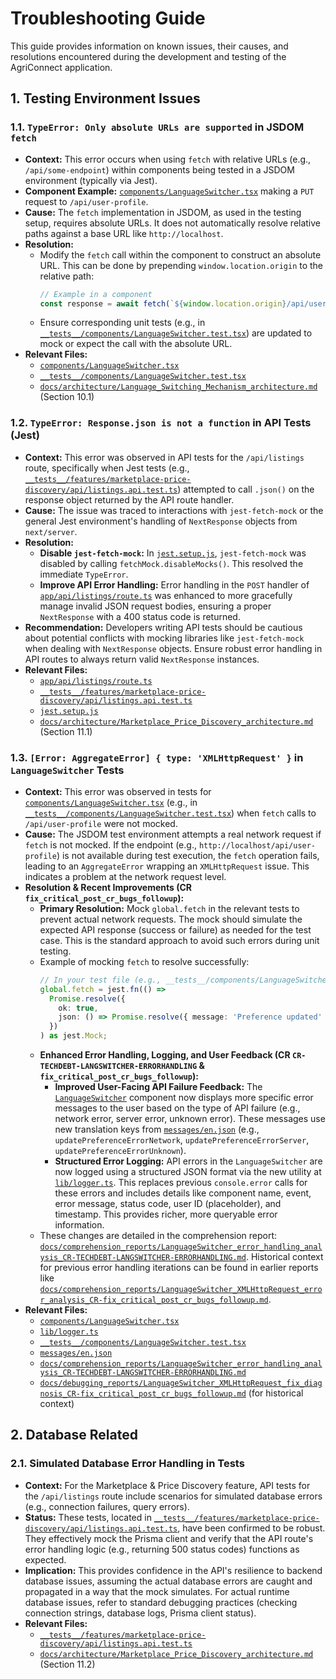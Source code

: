 # Troubleshooting Guide

This guide provides information on known issues, their causes, and resolutions encountered during the development and testing of the AgriConnect application.

## 1. Testing Environment Issues

### 1.1. `TypeError: Only absolute URLs are supported` in JSDOM `fetch`

*   **Context:** This error occurs when using `fetch` with relative URLs (e.g., `/api/some-endpoint`) within components being tested in a JSDOM environment (typically via Jest).
*   **Component Example:** [`components/LanguageSwitcher.tsx`](../components/LanguageSwitcher.tsx) making a `PUT` request to `/api/user-profile`.
*   **Cause:** The `fetch` implementation in JSDOM, as used in the testing setup, requires absolute URLs. It does not automatically resolve relative paths against a base URL like `http://localhost`.
*   **Resolution:**
    *   Modify the `fetch` call within the component to construct an absolute URL. This can be done by prepending `window.location.origin` to the relative path:
        ```typescript
        // Example in a component
        const response = await fetch(`${window.location.origin}/api/user-profile`, { /* ...options */ });
        ```
    *   Ensure corresponding unit tests (e.g., in [`__tests__/components/LanguageSwitcher.test.tsx`](../__tests__/components/LanguageSwitcher.test.tsx)) are updated to mock or expect the call with the absolute URL.
*   **Relevant Files:**
    *   [`components/LanguageSwitcher.tsx`](../components/LanguageSwitcher.tsx)
    *   [`__tests__/components/LanguageSwitcher.test.tsx`](../__tests__/components/LanguageSwitcher.test.tsx)
    *   [`docs/architecture/Language_Switching_Mechanism_architecture.md`](architecture/Language_Switching_Mechanism_architecture.md) (Section 10.1)

### 1.2. `TypeError: Response.json is not a function` in API Tests (Jest)

*   **Context:** This error was observed in API tests for the `/api/listings` route, specifically when Jest tests (e.g., [`__tests__/features/marketplace-price-discovery/api/listings.api.test.ts`](../__tests__/features/marketplace-price-discovery/api/listings.api.test.ts)) attempted to call `.json()` on the response object returned by the API route handler.
*   **Cause:** The issue was traced to interactions with `jest-fetch-mock` or the general Jest environment's handling of `NextResponse` objects from `next/server`.
*   **Resolution:**
    *   **Disable `jest-fetch-mock`:** In [`jest.setup.js`](../jest.setup.js), `jest-fetch-mock` was disabled by calling `fetchMock.disableMocks()`. This resolved the immediate `TypeError`.
    *   **Improve API Error Handling:** Error handling in the `POST` handler of [`app/api/listings/route.ts`](../app/api/listings/route.ts) was enhanced to more gracefully manage invalid JSON request bodies, ensuring a proper `NextResponse` with a 400 status code is returned.
*   **Recommendation:** Developers writing API tests should be cautious about potential conflicts with mocking libraries like `jest-fetch-mock` when dealing with `NextResponse` objects. Ensure robust error handling in API routes to always return valid `NextResponse` instances.
*   **Relevant Files:**
    *   [`app/api/listings/route.ts`](../app/api/listings/route.ts)
    *   [`__tests__/features/marketplace-price-discovery/api/listings.api.test.ts`](../__tests__/features/marketplace-price-discovery/api/listings.api.test.ts)
    *   [`jest.setup.js`](../jest.setup.js)
    *   [`docs/architecture/Marketplace_Price_Discovery_architecture.md`](architecture/Marketplace_Price_Discovery_architecture.md) (Section 11.1)

### 1.3. `[Error: AggregateError] { type: 'XMLHttpRequest' }` in `LanguageSwitcher` Tests

*   **Context:** This error was observed in tests for [`components/LanguageSwitcher.tsx`](../components/LanguageSwitcher.tsx) (e.g., in [`__tests__/components/LanguageSwitcher.test.tsx`](../__tests__/components/LanguageSwitcher.test.tsx)) when `fetch` calls to `/api/user-profile` were not mocked.
*   **Cause:** The JSDOM test environment attempts a real network request if `fetch` is not mocked. If the endpoint (e.g., `http://localhost/api/user-profile`) is not available during test execution, the `fetch` operation fails, leading to an `AggregateError` wrapping an `XMLHttpRequest` issue. This indicates a problem at the network request level.
*   **Resolution & Recent Improvements (CR `fix_critical_post_cr_bugs_followup`):**
    *   **Primary Resolution:** Mock `global.fetch` in the relevant tests to prevent actual network requests. The mock should simulate the expected API response (success or failure) as needed for the test case. This is the standard approach to avoid such errors during unit testing.
    *   Example of mocking `fetch` to resolve successfully:
        ```typescript
        // In your test file (e.g., __tests__/components/LanguageSwitcher.test.tsx)
        global.fetch = jest.fn(() =>
          Promise.resolve({
            ok: true,
            json: () => Promise.resolve({ message: 'Preference updated' }),
          })
        ) as jest.Mock;
        ```
    *   **Enhanced Error Handling, Logging, and User Feedback (CR `CR-TECHDEBT-LANGSWITCHER-ERRORHANDLING` & `fix_critical_post_cr_bugs_followup`):**
        *   **Improved User-Facing API Failure Feedback:** The [`LanguageSwitcher`](../components/LanguageSwitcher.tsx) component now displays more specific error messages to the user based on the type of API failure (e.g., network error, server error, unknown error). These messages use new translation keys from [`messages/en.json`](../messages/en.json) (e.g., `updatePreferenceErrorNetwork`, `updatePreferenceErrorServer`, `updatePreferenceErrorUnknown`).
        *   **Structured Error Logging:** API errors in the `LanguageSwitcher` are now logged using a structured JSON format via the new utility at [`lib/logger.ts`](../lib/logger.ts). This replaces previous `console.error` calls for these errors and includes details like component name, event, error message, status code, user ID (placeholder), and timestamp. This provides richer, more queryable error information.
    *   These changes are detailed in the comprehension report: [`docs/comprehension_reports/LanguageSwitcher_error_handling_analysis_CR-TECHDEBT-LANGSWITCHER-ERRORHANDLING.md`](comprehension_reports/LanguageSwitcher_error_handling_analysis_CR-TECHDEBT-LANGSWITCHER-ERRORHANDLING.md). Historical context for previous error handling iterations can be found in earlier reports like [`docs/comprehension_reports/LanguageSwitcher_XMLHttpRequest_error_analysis_CR-fix_critical_post_cr_bugs_followup.md`](comprehension_reports/LanguageSwitcher_XMLHttpRequest_error_analysis_CR-fix_critical_post_cr_bugs_followup.md).
*   **Relevant Files:**
    *   [`components/LanguageSwitcher.tsx`](../components/LanguageSwitcher.tsx)
    *   [`lib/logger.ts`](../lib/logger.ts)
    *   [`__tests__/components/LanguageSwitcher.test.tsx`](../__tests__/components/LanguageSwitcher.test.tsx)
    *   [`messages/en.json`](../messages/en.json)
    *   [`docs/comprehension_reports/LanguageSwitcher_error_handling_analysis_CR-TECHDEBT-LANGSWITCHER-ERRORHANDLING.md`](comprehension_reports/LanguageSwitcher_error_handling_analysis_CR-TECHDEBT-LANGSWITCHER-ERRORHANDLING.md)
    *   [`docs/debugging_reports/LanguageSwitcher_XMLHttpRequest_fix_diagnosis_CR-fix_critical_post_cr_bugs_followup.md`](debugging_reports/LanguageSwitcher_XMLHttpRequest_fix_diagnosis_CR-fix_critical_post_cr_bugs_followup.md) (for historical context)

## 2. Database Related

### 2.1. Simulated Database Error Handling in Tests

*   **Context:** For the Marketplace & Price Discovery feature, API tests for the `/api/listings` route include scenarios for simulated database errors (e.g., connection failures, query errors).
*   **Status:** These tests, located in [`__tests__/features/marketplace-price-discovery/api/listings.api.test.ts`](../__tests__/features/marketplace-price-discovery/api/listings.api.test.ts), have been confirmed to be robust. They effectively mock the Prisma client and verify that the API route's error handling logic (e.g., returning 500 status codes) functions as expected.
*   **Implication:** This provides confidence in the API's resilience to backend database issues, assuming the actual database errors are caught and propagated in a way that the mock simulates. For actual runtime database issues, refer to standard debugging practices (checking connection strings, database logs, Prisma client status).
*   **Relevant Files:**
    *   [`__tests__/features/marketplace-price-discovery/api/listings.api.test.ts`](../__tests__/features/marketplace-price-discovery/api/listings.api.test.ts)
    *   [`docs/architecture/Marketplace_Price_Discovery_architecture.md`](architecture/Marketplace_Price_Discovery_architecture.md) (Section 11.2)
